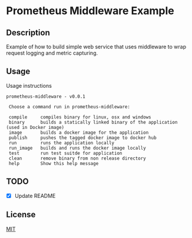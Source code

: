 # Prometheus Middleware Example

## Description

Example of how to build simple web service that uses middleware to wrap request logging and metric capturing.

## Usage

Usage instructions

```shell
prometheus-middleware - v0.0.1

 Choose a command run in prometheus-middleware:

 compile     compiles binary for linux, osx and windows
 binary      builds a statically linked binary of the application (used in Docker image)
 image       builds a docker image for the application
 publish     pushes the tagged docker image to docker hub
 run         runs the application locally
 run_image   builds and runs the docker image locally
 test        run test suitde for application
 clean       remove binary from non release directory
 help        Show this help message
```

## TODO

- [x] Update README

## License

[MIT](./LICENSE)
